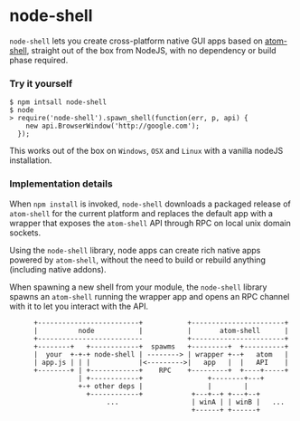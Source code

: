 node-shell
==========

`node-shell` lets you create cross-platform native GUI apps based on [atom-shell](https://github.com/atom/atom-shell),
straight out of the box from NodeJS, with no dependency or build phase required.

### Try it yourself

```
$ npm intsall node-shell
$ node
> require('node-shell').spawn_shell(function(err, p, api) { 
    new api.BrowserWindow('http://google.com'); 
  });
```
This works out of the box on `Windows`, `OSX` and `Linux` with a vanilla nodeJS installation.

### Implementation details

When `npm install` is invoked, `node-shell` downloads a packaged release of `atom-shell`
for the current platform and replaces the default app with a wrapper that exposes the 
`atom-shell` API through RPC on local unix domain sockets.

Using the `node-shell` library, node apps can create rich native apps powered by `atom-shell`,
without the need to build or rebuild anything (including native addons).

When spawning a new shell from your module, the `node-shell` library spawns an `atom-shell`
running the wrapper app and opens an RPC channel with it to let you interact with the API.

```
      +-------------------------+           +-----------------------+
      |          node           |           |       atom-shell      |
      +--------------------------           +-----------------------+
      +--------+   +------------+  spawms   +---------+  +----------+
      |  your  +-+-+ node-shell | --------> | wrapper +--+   atom   |
      | app.js | | |            |<--------->|   app   |  |   API    |
      +--------+ | +------------+    RPC    +---------+  +----+-----+
                 | +------------+                +--------+---+
                 +-+ other deps |                |        |       
                   +------------+            +---+--+ +---+--+ 
                        ...                  | winA | | winB |   ...
                                             +------+ +------+
```
